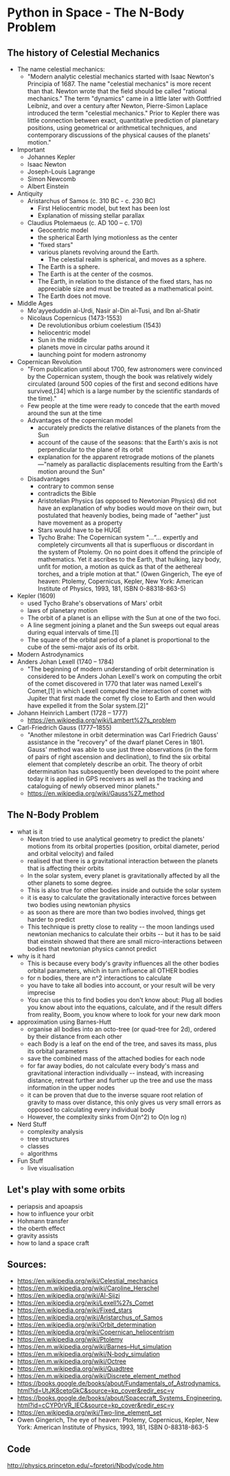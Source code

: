 # Python in Space - The N-Body Problem

## The history of Celestial Mechanics
- The name celestial mechanics:
	- "Modern analytic celestial mechanics started with Isaac Newton's Principia of 1687. The name "celestial mechanics" is more recent than that. Newton wrote that the field should be called "rational mechanics." The term "dynamics" came in a little later with Gottfried Leibniz, and over a century after Newton, Pierre-Simon Laplace introduced the term "celestial mechanics." Prior to Kepler there was little connection between exact, quantitative prediction of planetary positions, using geometrical or arithmetical techniques, and contemporary discussions of the physical causes of the planets' motion."
- Important
	- Johannes Kepler
	- Isaac Newton
	- 	Joseph-Louis Lagrange
	- 	Simon Newcomb
	- 	Albert Einstein
- Antiquity
	- Aristarchus of Samos (c. 310 BC - c. 230 BC)
		- First Heliocentric model, but text has been lost
		- Explanation of missing stellar parallax
	- Claudius Ptolemaeus (c. AD 100 – c. 170)
		- Geocentric model
		- the spherical Earth lying motionless as the center
		- "fixed stars"
		- various planets revolving around the Earth.
			- The celestial realm is spherical, and moves as a sphere.
		- The Earth is a sphere.
		- The Earth is at the center of the cosmos.
		- The Earth, in relation to the distance of the fixed stars, has no appreciable size and must be treated as a mathematical point.
		- The Earth does not move.
- Middle Ages
	- Mo'ayyeduddin al-Urdi, Nasir al-Din al-Tusi, and Ibn al-Shatir
	- Nicolaus Copernicus (1473-1553) 
		- De revolutionibus orbium coelestium (1543)
		- heliocentric model
		- Sun in the middle
		- planets move in circular paths around it
		- launching point for modern astronomy
- Copernican Revolution
	- "From publication until about 1700, few astronomers were convinced by the Copernican system, though the book was relatively widely circulated (around 500 copies of the first and second editions have survived,[34] which is a large number by the scientific standards of the time)."
	- Few people at the time were ready to concede that the earth moved around the sun at the time
	- Advantages of the copernican model
		- accurately predicts the relative distances of the planets from the Sun
		- account of the cause of the seasons: that the Earth's axis is not perpendicular to the plane of its orbit
		-  explanation for the apparent retrograde motions of the planets—"namely as parallactic displacements resulting from the Earth's motion around the Sun"
	-  Disadvantages
		-  contrary to common sense 
		-  contradicts the Bible
		-  Aristotelian Physics (as opposed to Newtonian Physics) did not have an explanation of why bodies would move on their own, but postulated that heavenly bodies, being made of "aether" just have movement as a property
		-  Stars would have to be HUGE
		-  Tycho Brahe: The Copernican system "...“... expertly and completely circumvents all that is superfluous or discordant in the system of Ptolemy. On no point does it offend the principle of mathematics. Yet it ascribes to the Earth, that hulking, lazy body, unfit for motion, a motion as quick as that of the aethereal torches, and a triple motion at that.” (Owen Gingerich, The eye of heaven: Ptolemy, Copernicus, Kepler, New York: American Institute of Physics, 1993, 181, ISBN 0-88318-863-5)
- Kepler (1609)
	- used Tycho Brahe's observations of Mars' orbit
	- laws of planetary motion
	- The orbit of a planet is an ellipse with the Sun at one of the two foci.
	- A line segment joining a planet and the Sun sweeps out equal areas during equal intervals of time.[1]
	- The square of the orbital period of a planet is proportional to the cube of the semi-major axis of its orbit.
- Modern Astrodynamics
- Anders Johan Lexell (1740 – 1784)
	- "The beginning of modern understanding of orbit determination is considered to be Anders Johan Lexell's work on computing the orbit of the comet discovered in 1770 that later was named Lexell's Comet,[1] in which Lexell computed the interaction of comet with Jupiter that first made the comet fly close to Earth and then would have expelled it from the Solar system.[2]"
- Johann Heinrich Lambert (1728 – 1777) 
	- https://en.wikipedia.org/wiki/Lambert%27s_problem
- Carl-Friedrich Gauss (1777–1855)
	- "Another milestone in orbit determination was Carl Friedrich Gauss' assistance in the "recovery" of the dwarf planet Ceres in 1801. Gauss' method was able to use just three observations (in the form of pairs of right ascension and declination), to find the six orbital element that completely describe an orbit. The theory of orbit determination has subsequently been developed to the point where today it is applied in GPS receivers as well as the tracking and cataloguing of newly observed minor planets."
	- https://en.wikipedia.org/wiki/Gauss%27_method

## The N-Body Problem
- what is it
	- Newton tried to use analytical geometry to predict the planets' motions from its orbital properties (position, orbital diameter, period and orbital velocity) and failed
	- realised that there is a gravitational interaction between the planets that is affecting their orbits
	- In the solar system, every planet is gravitationally affected by all the other planets to some degree. 
	- This is also true for other bodies inside and outside the solar system
	- it is easy to calculate the gravitationally interactive forces between two bodies using newtonian physics
	- as soon as there are more than two bodies involved, things get  harder to predict 
	- This technique is pretty close to reality -- the moon landings used newtonian mechanics to calculate their orbits -- but it has to be said that einstein showed that there are small micro-interactions between bodies that newtonian physics cannot predict
- why is it hard
	- This is because every body's gravity influences all the other bodies orbital parameters, which in turn influence all OTHER bodies
	- for n bodies, there are n^2 interactions to calculate
	- you have to take all bodies into account, or your result will be very imprecise 
	- You can use this to find bodies you don't know about: Plug all bodies you know about into the equations, calculate, and if the result differs from reality, Boom, you know where to look for your new dark moon
- approximation using Barnes-Hutt 
	- organise all bodies into an octo-tree (or quad-tree for 2d), ordered by their distance from each other
	- each Body is a leaf on the end of the tree, and saves its mass, plus its orbital parameters
	- save the combined mass of the attached bodies for each node
	- for far away bodies, do not calculate every body's mass and gravitational interaction individually -- instead, with increasing distance, retreat further and further up the tree and use the mass information in the upper nodes
	- it can be proven that due to the inverse square root relation of gravity to mass over distance, this only gives us very small errors as opposed to calculating every individual body
	- However, the complexity sinks from O(n^2) to O(n log n)
- Nerd Stuff
	- complexity analysis
	- tree structures
	- classes
	- algorithms
- Fun Stuff 
	- live visualisation

## Let's play with some orbits
- periapsis and apoapsis
- how to influence your orbit
- Hohmann transfer
- the oberth effect
- gravity assists
- how to land a space craft

## Sources: 

- https://en.wikipedia.org/wiki/Celestial_mechanics
- https://en.m.wikipedia.org/wiki/Caroline_Herschel
- https://en.wikipedia.org/wiki/Al-Sijzi
- https://en.wikipedia.org/wiki/Lexell%27s_Comet
- https://en.wikipedia.org/wiki/Fixed_stars
- https://en.wikipedia.org/wiki/Aristarchus_of_Samos
- https://en.wikipedia.org/wiki/Orbit_determination
- https://en.wikipedia.org/wiki/Copernican_heliocentrism
- https://en.wikipedia.org/wiki/Ptolemy
- https://en.m.wikipedia.org/wiki/Barnes–Hut_simulation
- https://en.m.wikipedia.org/wiki/N-body_simulation
- https://en.m.wikipedia.org/wiki/Octree
- https://en.m.wikipedia.org/wiki/Quadtree
- https://en.m.wikipedia.org/wiki/Discrete_element_method
- https://books.google.de/books/about/Fundamentals_of_Astrodynamics.html?id=UtJK8cetqGkC&source=kp_cover&redir_esc=y
- https://books.google.de/books/about/Spacecraft_Systems_Engineering.html?id=cCYP0rVR_IEC&source=kp_cover&redir_esc=y
- https://en.wikipedia.org/wiki/Two-line_element_set
- Owen Gingerich, The eye of heaven: Ptolemy, Copernicus, Kepler, New York: American Institute of Physics, 1993, 181, ISBN 0-88318-863-5


## Code
http://physics.princeton.edu/~fpretori/Nbody/code.htm